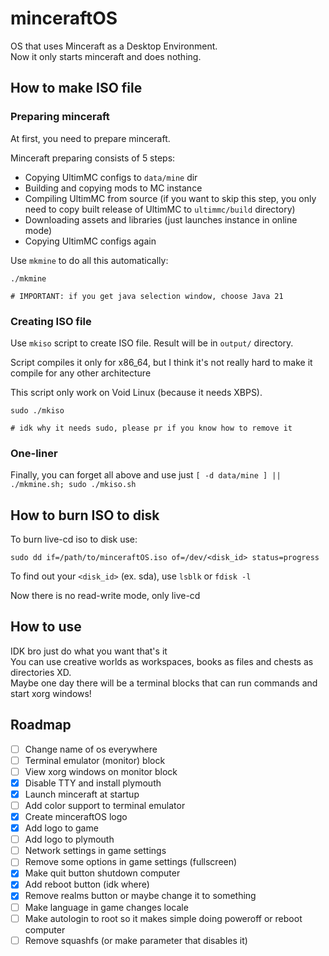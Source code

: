 # minceraftOS

OS that uses Minceraft as a Desktop Environment. \
Now it only starts minceraft and does nothing.

## How to make ISO file

### Preparing minceraft

At first, you need to prepare minceraft.

Minceraft preparing consists of 5 steps:

- Copying UltimMC configs to `data/mine` dir
- Building and copying mods to MC instance
- Compiling UltimMC from source (if you want to skip this step, you only need to copy built release of UltimMC to `ultimmc/build` directory)
- Downloading assets and libraries (just launches instance in online mode)
- Copying UltimMC configs again

Use `mkmine` to do all this automatically:

```
./mkmine

# IMPORTANT: if you get java selection window, choose Java 21
```

### Creating ISO file

Use `mkiso` script to create ISO file. Result will be in `output/` directory.

Script compiles it only for x86_64, but I think it's not really hard to make it compile for any other architecture

This script only work on Void Linux (because it needs XBPS).

```
sudo ./mkiso

# idk why it needs sudo, please pr if you know how to remove it
```

### One-liner

Finally, you can forget all above and use just `[ -d data/mine ] || ./mkmine.sh; sudo ./mkiso.sh`

## How to burn ISO to disk

To burn live-cd iso to disk use:

```
sudo dd if=/path/to/minceraftOS.iso of=/dev/<disk_id> status=progress
```

To find out your `<disk_id>` (ex. sda), use `lsblk` or `fdisk -l`

Now there is no read-write mode, only live-cd

## How to use

IDK bro just do what you want that's it \
You can use creative worlds as workspaces, books as files and chests as directories XD. \
Maybe one day there will be a terminal blocks that can run commands and start xorg windows!

## Roadmap

- [ ] Change name of os everywhere
- [ ] Terminal emulator (monitor) block
- [ ] View xorg windows on monitor block
- [x] Disable TTY and install plymouth
- [x] Launch minceraft at startup
- [ ] Add color support to terminal emulator
- [x] Create minceraftOS logo
- [x] Add logo to game
- [ ] Add logo to plymouth
- [ ] Network settings in game settings
- [ ] Remove some options in game settings (fullscreen)
- [x] Make quit button shutdown computer
- [x] Add reboot button (idk where)
- [x] Remove realms button or maybe change it to something
- [ ] Make language in game changes locale
- [ ] Make autologin to root so it makes simple doing poweroff or reboot computer
- [ ] Remove squashfs (or make parameter that disables it)
